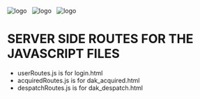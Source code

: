 ![logo](https://img.icons8.com/?size=100&id=54087&format=png&color=000000)&nbsp;&nbsp;&nbsp;![logo](https://img.icons8.com/?size=100&id=kg46nzoJrmTR&format=png&color=FFFFFF) &nbsp; ![logo](https://img.icons8.com/?size=100&id=108784&format=png&color=000000)
# SERVER SIDE ROUTES FOR THE JAVASCRIPT FILES

- userRoutes.js is for login.html
- acquiredRoutes.js is for dak_acquired.html
- despatchRoutes.js is for dak_despatch.html
